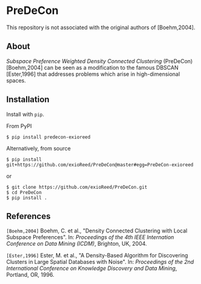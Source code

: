 # PreDeCon

This repository is not associated with the original authors of [Boehm,2004].

## About

_Subspace Preference Weighted Density Connected Clustering_ (PreDeCon) [Boehm,2004] can be seen as a
modification to the famous DBSCAN [Ester,1996] that addresses problems which arise in
high-dimensional spaces.

## Installation

Install with `pip`.

From PyPI

```
$ pip install predecon-exioreed
```

Alternatively, from source

```
$ pip install git+https://github.com/exioReed/PreDeCon@master#egg=PreDeCon-exioreed
```

or

```
$ git clone https://github.com/exioReed/PreDeCon.git
$ cd PreDeCon
$ pip install .
```

## References

`[Boehm,2004]` Boehm, C. et al., "Density Connected Clustering with Local Subspace Preferences".
In: _Proceedings of the 4th IEEE Internation Conference on Data Mining (ICDM)_,
Brighton, UK, 2004.

`[Ester,1996]` Ester, M. et al., "A Density-Based Algorithm for Discovering Clusters in Large
Spatial Databases with Noise".
In: _Proceedings of the 2nd International Conference on Knowledge Discovery and Data Mining_,
Portland, OR, 1996.